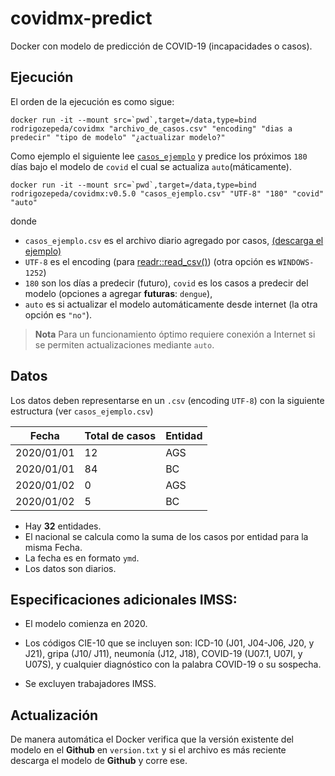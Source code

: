 # covidmx-predict

Docker con modelo de predicción de COVID-19 (incapacidades o casos). 

## Ejecución

El orden de la ejecución es como sigue: 
```{bash}
docker run -it --mount src=`pwd`,target=/data,type=bind rodrigozepeda/covidmx "archivo_de_casos.csv" "encoding" "dias a predecir" "tipo de modelo" "¿actualizar modelo?"
```

Como ejemplo el siguiente lee [`casos_ejemplo`](https://github.com/RodrigoZepeda/covidmx-predict/raw/main/casos_ejemplo.csv) y predice los próximos `180` días bajo el modelo de `covid` el cual se actualiza `auto`(máticamente).  

```{bash}
docker run -it --mount src=`pwd`,target=/data,type=bind rodrigozepeda/covidmx:v0.5.0 "casos_ejemplo.csv" "UTF-8" "180" "covid" "auto"
```

donde 

+ `casos_ejemplo.csv` es el archivo diario agregado por casos, [(descarga el ejemplo)](https://github.com/RodrigoZepeda/covidmx-predict/raw/main/casos_ejemplo.csv) 
+ `UTF-8` es el encoding (para [readr::read_csv()](https://readr.tidyverse.org/reference/read_delim.html)) (otra opción es `WINDOWS-1252`)
+ `180` son los días a predecir (futuro), `covid` es los casos a predecir del modelo (opciones a agregar **futuras**: `dengue`), 
+ `auto` es si actualizar el modelo automáticamente desde internet (la otra opción es `"no"`). 

> **Nota** Para un funcionamiento óptimo requiere conexión a Internet si se permiten actualizaciones mediante `auto`.

## Datos

Los datos deben representarse en un `.csv` (encoding `UTF-8`) con la siguiente estructura (ver `casos_ejemplo.csv`)

|    Fecha   |  Total de casos | Entidad |
|------------|-----------------|---------|
| 2020/01/01 |        12       |  AGS    |
| 2020/01/01 |        84       |  BC     |
| 2020/01/02 |        0        |  AGS    |
| 2020/01/02 |        5        |  BC     |

+ Hay **32** entidades.
+ El nacional se calcula como la suma de los casos por entidad para la misma Fecha. 
+ La fecha es en formato `ymd`. 
+ Los datos son diarios. 

## Especificaciones adicionales IMSS:

+ El modelo comienza en 2020. 

+ Los códigos CIE-10 que se incluyen son:  ICD-10 (J01, J04-J06, J20, y J21), gripa (J10/ J11), neumonía (J12, J18), COVID-19 (U07.1, U07I, y U07S), y cualquier diagnóstico con la palabra COVID-19 o su sospecha. 

+ Se excluyen trabajadores IMSS. 

## Actualización

De manera automática el Docker verifica que la versión existente del modelo en el **Github** en `version.txt` y si el archivo es más reciente descarga el modelo de **Github** y corre ese. 

